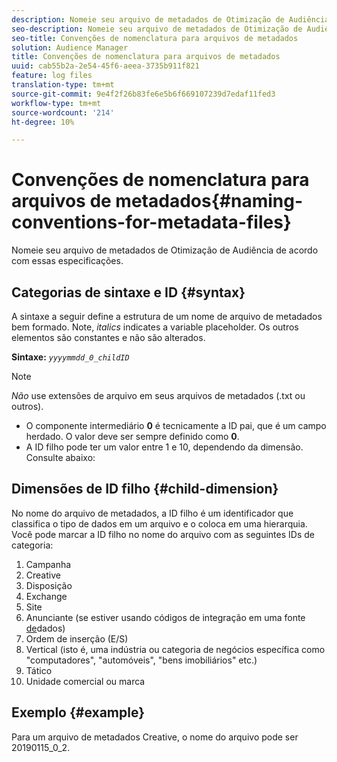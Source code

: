 ```yaml
---
description: Nomeie seu arquivo de metadados de Otimização de Audiência de acordo com essas especificações.
seo-description: Nomeie seu arquivo de metadados de Otimização de Audiência de acordo com essas especificações.
seo-title: Convenções de nomenclatura para arquivos de metadados
solution: Audience Manager
title: Convenções de nomenclatura para arquivos de metadados
uuid: cab55b2a-2e54-45f6-aeea-3735b911f821
feature: log files
translation-type: tm+mt
source-git-commit: 9e4f2f26b83fe6e5b6f669107239d7edaf11fed3
workflow-type: tm+mt
source-wordcount: '214'
ht-degree: 10%

---
```



# Convenções de nomenclatura para arquivos de metadados{#naming-conventions-for-metadata-files}

Nomeie seu arquivo de metadados de Otimização de Audiência de acordo com essas especificações.

## Categorias de sintaxe e ID {#syntax}

A sintaxe a seguir define a estrutura de um nome de arquivo de metadados bem formado. Note, *italics* indicates a variable placeholder. Os outros elementos são constantes e não são alterados.

**Sintaxe:** *`yyyymmdd_0_childID`*

>[!NOTE]
>
>*Não* use extensões de arquivo em seus arquivos de metadados (.txt ou outros).

<!--In the name syntax, you'll notice a parent ID variable. Don't confuse it with the parent ID used in the [metadata file contents](../../../reporting/audience-optimization-reports/metadata-files-intro/metadata-file-contents.md). These 2 variables seem similar, but they represent different things:-->

* O componente intermediário **0** é tecnicamente a ID pai, que é um campo herdado. O valor deve ser sempre definido como **0**.
* A ID filho pode ter um valor entre 1 e 10, dependendo da dimensão. Consulte abaixo:

## Dimensões de ID filho {#child-dimension}

No nome do arquivo de metadados, a ID filho é um identificador que classifica o tipo de dados em um arquivo e o coloca em uma hierarquia. Você pode marcar a ID filho no nome do arquivo com as seguintes IDs de categoria:

1. Campanha
1. Creative
1. Disposição
1. Exchange
1. Site
1. Anunciante (se estiver usando códigos de integração em uma fonte [de](../../../features/manage-datasources.md#details)dados)
1. Ordem de inserção (E/S)
1. Vertical (isto é, uma indústria ou categoria de negócios específica como &quot;computadores&quot;, &quot;automóveis&quot;, &quot;bens imobiliários&quot; etc.)
1. Tático
1. Unidade comercial ou marca

## Exemplo {#example}

Para um arquivo de metadados Creative, o nome do arquivo pode ser 20190115_0_2.

<!--Let's take a look at how you would use these IDs in a metadata file name. As an example, say your data file consists of campaign creatives. In this case, the campaign is a parent object and the creatives are child objects because they belong to, or are contained by, the campaign. As a result, you'd choose the following IDs for the metadata file name:

* Parent ID: `1` 
* Child ID: `2`

Your metadata file name would look like this: `20150827_1_2`

Sometimes, you might have data that does not belong to a parent object. Whenever this is the case, select ID 0 for the parent ID. In this case, your file title would look like this: `20150827_0_2`. -->
